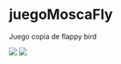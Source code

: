 # juegoMoscaFly
Juego copia de flappy bird

![](https://dl.dropboxusercontent.com/s/yostt5tjickicak/Simulator%20Screen%20Shot%2015.02.2017%2012.21.10.png?dl=0)
<img src="https://www.dropbox.com/s/yostt5tjickicak/Simulator%20Screen%20Shot%2015.02.2017%2012.21.10.png?dl=0" />
